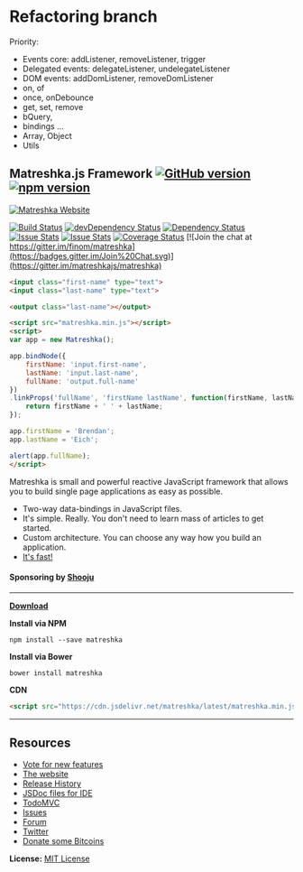 # Refactoring branch
Priority:
- Events core: addListener, removeListener, trigger
- Delegated events: delegateListener, undelegateListener
- DOM events: addDomListener, removeDomListener
- on, of
- once, onDebounce
- get, set, remove
- bQuery,
- bindings
...
- Array, Object
- Utils

## Matreshka.js Framework  [![GitHub version](https://badge.fury.io/gh/matreshkajs%2Fmatreshka.svg)](https://badge.fury.io/gh/matreshkajs%2Fmatreshka) [![npm version](https://badge.fury.io/js/matreshka.svg)](https://badge.fury.io/js/matreshka)

[![Matreshka Website](http://matreshka.io/img/mk5-logo_full-vert.svg)](http://matreshka.io)

[![Build Status](https://travis-ci.org/matreshkajs/matreshka.svg)](https://travis-ci.org/matreshkajs/matreshka) [![devDependency Status](https://img.shields.io/david/dev/matreshkajs/matreshka.svg)](https://david-dm.org/matreshkajs/matreshka#info=devDependencies)
[![Dependency Status](https://img.shields.io/david/matreshkajs/matreshka.svg)](https://david-dm.org/matreshkajs/matreshka)
[![Issue Stats](http://issuestats.com/github/matreshkajs/matreshka/badge/pr)](http://issuestats.com/github/matreshkajs/matreshka)
[![Issue Stats](http://issuestats.com/github/matreshkajs/matreshka/badge/issue)](http://issuestats.com/github/matreshkajs/matreshka)
[![Coverage Status](https://coveralls.io/repos/github/matreshkajs/matreshka/badge.svg?branch=master)](https://coveralls.io/github/matreshkajs/matreshka?branch=master)
[![Join the chat at https://gitter.im/finom/matreshka](https://badges.gitter.im/Join%20Chat.svg)](https://gitter.im/matreshkajs/matreshka)



```html
<input class="first-name" type="text">
<input class="last-name" type="text">

<output class="last-name"></output>

<script src="matreshka.min.js"></script>
<script>
var app = new Matreshka();

app.bindNode({
	firstName: 'input.first-name',
	lastName: 'input.last-name',
	fullName: 'output.full-name'
})
.linkProps('fullName', 'firstName lastName', function(firstName, lastName) {
	return firstName + ' ' + lastName;
});

app.firstName = 'Brendan';
app.lastName = 'Eich';

alert(app.fullName);
</script>
```

Matreshka is small and powerful reactive JavaScript framework that allows you to build single page applications as easy as possible.

* Two-way data-bindings in JavaScript files.
* It's simple. Really. You don't need to learn mass of articles to get started.
* Custom architecture. You can choose any way how you build an application.
* [It's fast!](http://mathieuancelin.github.io/js-repaint-perfs/matreshka/index.html)

#### Sponsoring by [Shooju](http://shooju.com)

-----------------------------------

**[Download](https://github.com/finom/matreshka/releases)**

**Install via NPM**
```
npm install --save matreshka
```


**Install via Bower**
```
bower install matreshka
```

**CDN**
```html
<script src="https://cdn.jsdelivr.net/matreshka/latest/matreshka.min.js"></script>
```


-----------------------------------

## Resources
- [Vote for new features](https://trello.com/b/E5KcQESk/matreshka-js-features)
- [The website](http://matreshka.io)
- [Release History](https://github.com/matreshkajs/matreshka/releases)
- [JSDoc files for IDE](https://github.com/matreshkajs/matreshka.io/tree/master/en/jsdoc)
- [TodoMVC](https://github.com/matreshkajs/matreshka_todomvc)
- [Issues](https://github.com/matreshkajs/matreshka/issues)
- [Forum](http://matreshka.io/forum)
- [Twitter](https://twitter.com/matreshkajs)
- [Donate some Bitcoins](https://www.coinbase.com/finom)

**License:** [MIT License](https://raw.github.com/finom/matreshka/master/LICENSE)
